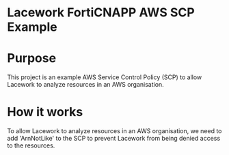 # Lacework FortiCNAPP AWS SCP Example

# Purpose
This project is an example AWS Service Control Policy (SCP) to allow Lacework to analyze resources in an AWS organisation.

# How it works
To allow Lacework to analyze resources in an AWS organisation, we need to add 'ArnNotLike' to the SCP to prevent Lacework from being denied access to the resources.





